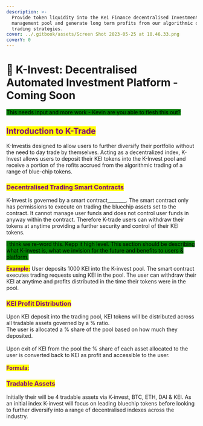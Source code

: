 ```yaml
---
description: >-
  Provide token liquidity into the Kei Finance decentralised Investment
  management pool and generate long term profits from our algorithmic dex
  trading strategies.
cover: ../.gitbook/assets/Screen Shot 2023-05-25 at 10.46.33.png
coverY: 0
---
```


# 💱 K-Invest: Decentralised Automated Investment Platform - Coming Soon

<mark style="background-color:green;">This needs input and more work - Kevin are you able to flesh this out?</mark>

## <mark style="color:purple;">Introduction to K-Trade</mark>&#x20;

K-Investis designed to allow users to further diversify their portfolio without the need to day trade by themselves. Acting as a decentralized index, K-Invest allows users to deposit their KEI tokens into the K-Invest pool and receive a portion of the rofits accrued from the algorithmic trading of a range of blue-chip tokens.



### <mark style="color:purple;">Decentralised Trading Smart Contracts</mark>&#x20;

K-Invest is governed by a smart contract,\_\_\_\_\_\_\_. The smart contract only has permissions to execute on trading the bluechip assets set to the contract. It cannot manage user funds and does not control user funds in anyway within the contract. Therefore K-trade users can withdraw their tokens at anytime providing a further security and control of their KEI tokens.&#x20;

<mark style="background-color:green;">I think we re-word this. Kepp it high level. This section should be describing what K-invest is, what we invision for the future and benefits to users & platform.</mark>

<mark style="color:purple;">**Example:**</mark> User deposits 1000 KEI into the K-invest pool. The smart contract executes trading requests using KEI in the pool. The user can withdraw their KEI at anytime and profits distributed in the time their tokens were in the pool.&#x20;

### <mark style="color:purple;">KEI Profit Distribution</mark>&#x20;

Upon KEI deposit into the trading pool, KEI tokens will be distributed across all tradable assets governed by a % ratio. \
The user is allocated a % share of the pool based on how much they deposited. \
\
Upon exit of KEI from the pool the % share of each asset allocated to the user is converted back to KEI as profit and accessible to the user. \
\
<mark style="color:purple;">**Formula:**</mark>&#x20;

### <mark style="color:purple;">Tradable Assets</mark>

Initially their will be 4 tradable assets via K-invest, BTC, ETH, DAI & KEI. As an initial index K-invest will focus on leading bluechip tokens before looking to further diversify into a range of decentralised indexes across the industry.&#x20;
